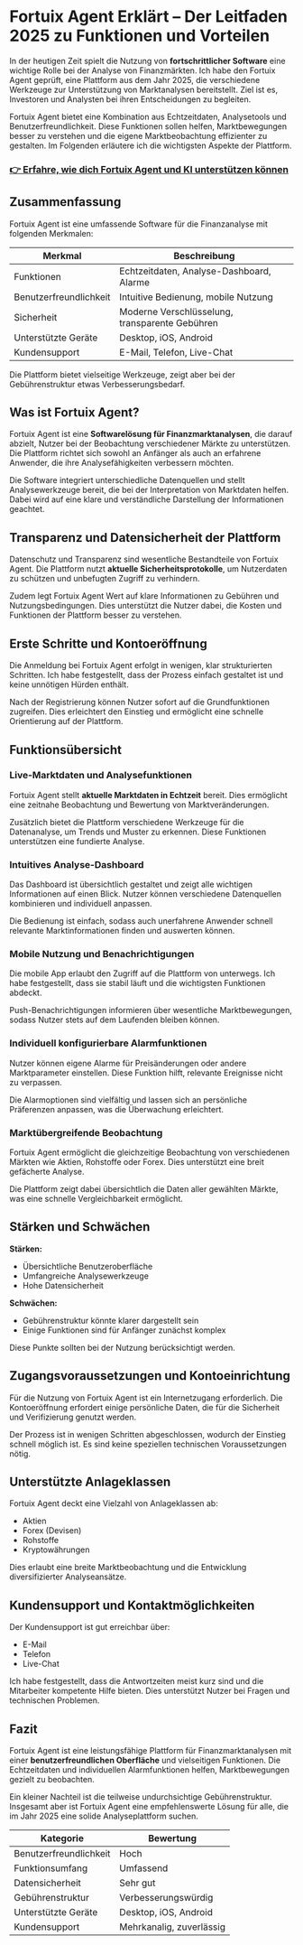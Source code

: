 # Fortuix Agent Erklärt – Der Leitfaden 2025 zu Funktionen und Vorteilen
   
In der heutigen Zeit spielt die Nutzung von **fortschrittlicher Software** eine wichtige Rolle bei der Analyse von Finanzmärkten. Ich habe den Fortuix Agent geprüft, eine Plattform aus dem Jahr 2025, die verschiedene Werkzeuge zur Unterstützung von Marktanalysen bereitstellt. Ziel ist es, Investoren und Analysten bei ihren Entscheidungen zu begleiten.

Fortuix Agent bietet eine Kombination aus Echtzeitdaten, Analysetools und Benutzerfreundlichkeit. Diese Funktionen sollen helfen, Marktbewegungen besser zu verstehen und die eigene Marktbeobachtung effizienter zu gestalten. Im Folgenden erläutere ich die wichtigsten Aspekte der Plattform.

### [👉 Erfahre, wie dich Fortuix Agent und KI unterstützen können](https://t.co/R4WmmydXTV)
## Zusammenfassung  
Fortuix Agent ist eine umfassende Software für die Finanzanalyse mit folgenden Merkmalen:

| Merkmal                  | Beschreibung                                  |
|--------------------------|----------------------------------------------|
| Funktionen               | Echtzeitdaten, Analyse-Dashboard, Alarme     |
| Benutzerfreundlichkeit   | Intuitive Bedienung, mobile Nutzung           |
| Sicherheit               | Moderne Verschlüsselung, transparente Gebühren|
| Unterstützte Geräte      | Desktop, iOS, Android                          |
| Kundensupport            | E-Mail, Telefon, Live-Chat                     |

Die Plattform bietet vielseitige Werkzeuge, zeigt aber bei der Gebührenstruktur etwas Verbesserungsbedarf.

## Was ist Fortuix Agent?  
Fortuix Agent ist eine **Softwarelösung für Finanzmarktanalysen**, die darauf abzielt, Nutzer bei der Beobachtung verschiedener Märkte zu unterstützen. Die Plattform richtet sich sowohl an Anfänger als auch an erfahrene Anwender, die ihre Analysefähigkeiten verbessern möchten.

Die Software integriert unterschiedliche Datenquellen und stellt Analysewerkzeuge bereit, die bei der Interpretation von Marktdaten helfen. Dabei wird auf eine klare und verständliche Darstellung der Informationen geachtet.

## Transparenz und Datensicherheit der Plattform  
Datenschutz und Transparenz sind wesentliche Bestandteile von Fortuix Agent. Die Plattform nutzt **aktuelle Sicherheitsprotokolle**, um Nutzerdaten zu schützen und unbefugten Zugriff zu verhindern. 

Zudem legt Fortuix Agent Wert auf klare Informationen zu Gebühren und Nutzungsbedingungen. Dies unterstützt die Nutzer dabei, die Kosten und Funktionen der Plattform besser zu verstehen.

## Erste Schritte und Kontoeröffnung  
Die Anmeldung bei Fortuix Agent erfolgt in wenigen, klar strukturierten Schritten. Ich habe festgestellt, dass der Prozess einfach gestaltet ist und keine unnötigen Hürden enthält.

Nach der Registrierung können Nutzer sofort auf die Grundfunktionen zugreifen. Dies erleichtert den Einstieg und ermöglicht eine schnelle Orientierung auf der Plattform.

## Funktionsübersicht  

### Live-Marktdaten und Analysefunktionen  
Fortuix Agent stellt **aktuelle Marktdaten in Echtzeit** bereit. Dies ermöglicht eine zeitnahe Beobachtung und Bewertung von Marktveränderungen.

Zusätzlich bietet die Plattform verschiedene Werkzeuge für die Datenanalyse, um Trends und Muster zu erkennen. Diese Funktionen unterstützen eine fundierte Analyse.

### Intuitives Analyse-Dashboard  
Das Dashboard ist übersichtlich gestaltet und zeigt alle wichtigen Informationen auf einen Blick. Nutzer können verschiedene Datenquellen kombinieren und individuell anpassen.

Die Bedienung ist einfach, sodass auch unerfahrene Anwender schnell relevante Marktinformationen finden und auswerten können.

### Mobile Nutzung und Benachrichtigungen  
Die mobile App erlaubt den Zugriff auf die Plattform von unterwegs. Ich habe festgestellt, dass sie stabil läuft und die wichtigsten Funktionen abdeckt.

Push-Benachrichtigungen informieren über wesentliche Marktbewegungen, sodass Nutzer stets auf dem Laufenden bleiben können.

### Individuell konfigurierbare Alarmfunktionen  
Nutzer können eigene Alarme für Preisänderungen oder andere Marktparameter einstellen. Diese Funktion hilft, relevante Ereignisse nicht zu verpassen.

Die Alarmoptionen sind vielfältig und lassen sich an persönliche Präferenzen anpassen, was die Überwachung erleichtert.

### Marktübergreifende Beobachtung  
Fortuix Agent ermöglicht die gleichzeitige Beobachtung von verschiedenen Märkten wie Aktien, Rohstoffe oder Forex. Dies unterstützt eine breit gefächerte Analyse.

Die Plattform zeigt dabei übersichtlich die Daten aller gewählten Märkte, was eine schnelle Vergleichbarkeit ermöglicht.

## Stärken und Schwächen  
**Stärken:**

- Übersichtliche Benutzeroberfläche  
- Umfangreiche Analysewerkzeuge  
- Hohe Datensicherheit  

**Schwächen:**

- Gebührenstruktur könnte klarer dargestellt sein  
- Einige Funktionen sind für Anfänger zunächst komplex  

Diese Punkte sollten bei der Nutzung berücksichtigt werden.

## Zugangsvoraussetzungen und Kontoeinrichtung  
Für die Nutzung von Fortuix Agent ist ein Internetzugang erforderlich. Die Kontoeröffnung erfordert einige persönliche Daten, die für die Sicherheit und Verifizierung genutzt werden.

Der Prozess ist in wenigen Schritten abgeschlossen, wodurch der Einstieg schnell möglich ist. Es sind keine speziellen technischen Voraussetzungen nötig.

## Unterstützte Anlageklassen  
Fortuix Agent deckt eine Vielzahl von Anlageklassen ab:

- Aktien  
- Forex (Devisen)  
- Rohstoffe  
- Kryptowährungen  

Dies erlaubt eine breite Marktbeobachtung und die Entwicklung diversifizierter Analyseansätze.

## Kundensupport und Kontaktmöglichkeiten  
Der Kundensupport ist gut erreichbar über:

- E-Mail  
- Telefon  
- Live-Chat  

Ich habe festgestellt, dass die Antwortzeiten meist kurz sind und die Mitarbeiter kompetente Hilfe bieten. Dies unterstützt Nutzer bei Fragen und technischen Problemen.

## Fazit  
Fortuix Agent ist eine leistungsfähige Plattform für Finanzmarktanalysen mit einer **benutzerfreundlichen Oberfläche** und vielseitigen Funktionen. Die Echtzeitdaten und individuellen Alarmfunktionen helfen, Marktbewegungen gezielt zu beobachten.

Ein kleiner Nachteil ist die teilweise undurchsichtige Gebührenstruktur. Insgesamt aber ist Fortuix Agent eine empfehlenswerte Lösung für alle, die im Jahr 2025 eine solide Analyseplattform suchen.

| Kategorie               | Bewertung                                  |
|------------------------|--------------------------------------------|
| Benutzerfreundlichkeit | Hoch                                       |
| Funktionsumfang        | Umfassend                                  |
| Datensicherheit        | Sehr gut                                   |
| Gebührenstruktur       | Verbesserungswürdig                         |
| Unterstützte Geräte    | Desktop, iOS, Android                       |
| Kundensupport          | Mehrkanalig, zuverlässig                    |